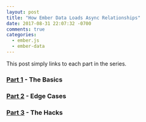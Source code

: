 ```yaml
---
layout: post
title: "How Ember Data Loads Async Relationships"
date: 2017-08-31 22:07:32 -0700
comments: true
categories:
  - ember.js
  - ember-data
---
```


This post simply links to each part in the series.

<!-- more -->

### [Part 1][] - The Basics
### [Part 2][] - Edge Cases
### [Part 3][] - The Hacks

[Part 1]: /blog/2017/05/05/how-ember-data-loads-relationships-part-1/
[Part 2]: /blog/2017/05/17/how-ember-data-loads-async-relationships-part-2/
[Part 3]: /blog/2017/07/17/how-ember-data-loads-async-relationships-part-3/


